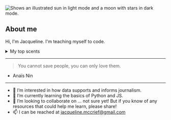 <picture>
 <source media="(prefers-color-scheme: dark)" srcset="https://www.surfertoday.com/images/stories/ocean-breaking-wave.jpg" </srcset>
 <source media="(prefers-color-scheme: light)" srcset="https://www.google.com/url?sa=i&url=https%3A%2F%2Fnegativespace.co%2Fsnow-capped-mountains%2F&psig=AOvVaw2Q1yNhgI3SxYOU8880Wbgo&ust=1704329320043000&source=images&cd=vfe&opi=89978449&ved=0CBIQjRxqFwoTCODbltL_v4MDFQAAAAAdAAAAABAD">
  <img alt="Shows an illustrated sun in light mode and a moon with stars in dark mode." src="https://user-images.githubusercontent.com/25423296/163456779-a8556205-d0a5-45e2-ac17-42d089e3c3f8.png"YOUR-ALT-TEXT" src="YOUR-DEFAULT-IMAGE">
</picture>

## About me

<!-- TO DO: Add more information to the about me section with emojis -->

Hi, I'm Jacqueline. I'm teaching myself to code.

<details>
<summary>My top scents</summary>

  | Rank | Favorite Scents |
|-----:|---------------|
|     1| Patchouli              |
|     2| Petrichor               |
|     3| Anise               |

</details>

---
> You cannot save people, you can only love them.
- Anaïs Nin
---
  


- 👀 I’m interested in how data supports and informs journalism. 
- 🌱 I’m currently learning the basics of Python and JS. 
- 💞️ I’m looking to collaborate on ... not sure yet! But if you know of any resources that could help me learn, please share!
- 📫 I can be reached at jacqueline.mccrief@gmail.com



<!---
bridgettezjacqueline/bridgettezjacqueline is a ✨ special ✨ repository because its `README.md` (this file) appears on your GitHub profile.
You can click the Preview link to take a look at your changes.
--->
